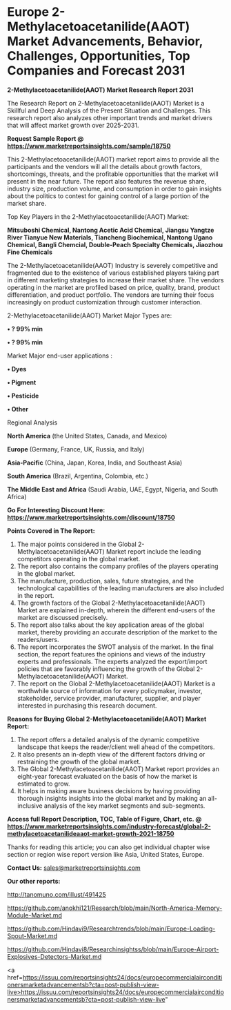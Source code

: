 # Europe 2-Methylacetoacetanilide(AAOT) Market Advancements, Behavior, Challenges, Opportunities, Top Companies and Forecast 2031

<strong>2-Methylacetoacetanilide(AAOT) Market Research Report 2031</strong>

The Research Report on 2-Methylacetoacetanilide(AAOT) Market is a Skillful and Deep Analysis of the Present Situation and Challenges. This research report also analyzes other important trends and market drivers that will affect market growth over 2025-2031.

<strong>Request Sample Report @ <a href=https://www.marketreportsinsights.com/sample/18750>https://www.marketreportsinsights.com/sample/18750</a></strong>

This 2-Methylacetoacetanilide(AAOT) market report aims to provide all the participants and the vendors will all the details about growth factors, shortcomings, threats, and the profitable opportunities that the market will present in the near future. The report also features the revenue share, industry size, production volume, and consumption in order to gain insights about the politics to contest for gaining control of a large portion of the market share.

Top Key Players in the 2-Methylacetoacetanilide(AAOT) Market:

<strong>Mitsuboshi Chemical, Nantong Acetic Acid Chemical, Jiangsu Yangtze River Tianyue New Materials, Tiancheng Biochemical, Nantong Ugano Chemical, Bangli Chemcial, Double-Peach Specialty Chemicals, Jiaozhou Fine Chemicals</strong>

The 2-Methylacetoacetanilide(AAOT) Industry is severely competitive and fragmented due to the existence of various established players taking part in different marketing strategies to increase their market share. The vendors operating in the market are profiled based on price, quality, brand, product differentiation, and product portfolio. The vendors are turning their focus increasingly on product customization through customer interaction.

2-Methylacetoacetanilide(AAOT) Market Major Types are:

<strong>• ? 99% min

• ? 99% min</strong>

Market Major end-user applications :

<strong>• Dyes

• Pigment

• Pesticide

• Other</strong>

Regional Analysis

</u><strong><b>North America</b></strong> (the United States, Canada, and Mexico)

<strong><b>Europe </b></strong>(Germany, France, UK, Russia, and Italy)

<strong><b>Asia-Pacific</b></strong> (China, Japan, Korea, India, and Southeast Asia)

<strong><b>South America</b></strong> (Brazil, Argentina, Colombia, etc.)

<strong><b>The Middle East and Africa</b></strong> (Saudi Arabia, UAE, Egypt, Nigeria, and South Africa)

<strong>Go For Interesting Discount Here: <a href=https://www.marketreportsinsights.com/discount/18750>https://www.marketreportsinsights.com/discount/18750</a></strong>

<strong>Points Covered in The Report:</strong>
<ol>
  <li>The major points considered in the Global 2-Methylacetoacetanilide(AAOT) Market report include the leading competitors operating in the global market.</li>
  <li>The report also contains the company profiles of the players operating in the global market.</li>
  <li>The manufacture, production, sales, future strategies, and the technological capabilities of the leading manufacturers are also included in the report.</li>
  <li>The growth factors of the Global 2-Methylacetoacetanilide(AAOT) Market are explained in-depth, wherein the different end-users of the market are discussed precisely.</li>
  <li>The report also talks about the key application areas of the global market, thereby providing an accurate description of the market to the readers/users.</li>
  <li>The report incorporates the SWOT analysis of the market. In the final section, the report features the opinions and views of the industry experts and professionals. The experts analyzed the export/import policies that are favorably influencing the growth of the Global 2-Methylacetoacetanilide(AAOT) Market.</li>
  <li>The report on the Global 2-Methylacetoacetanilide(AAOT) Market is a worthwhile source of information for every policymaker, investor, stakeholder, service provider, manufacturer, supplier, and player interested in purchasing this research document.</li>
</ol>
<strong>Reasons for Buying Global 2-Methylacetoacetanilide(AAOT) Market Report:</strong>

<ol>
  <li>The report offers a detailed analysis of the dynamic competitive landscape that keeps the reader/client well ahead of the competitors.</li>
  <li>It also presents an in-depth view of the different factors driving or restraining the growth of the global market.</li>
  <li>The Global 2-Methylacetoacetanilide(AAOT) Market report provides an eight-year forecast evaluated on the basis of how the market is estimated to grow.</li>
  <li>It helps in making aware business decisions by having providing thorough insights insights into the global market and by making an all-inclusive analysis of the key market segments and sub-segments.</li>
</ol>
<strong>Access full Report Description, TOC, Table of Figure, Chart, etc. @ <a href=https://www.marketreportsinsights.com/industry-forecast/global-2-methylacetoacetanilideaaot-market-growth-2021-18750>https://www.marketreportsinsights.com/industry-forecast/global-2-methylacetoacetanilideaaot-market-growth-2021-18750</a></strong>


Thanks for reading this article; you can also get individual chapter wise section or region wise report version like Asia, United States, Europe.

<strong>Contact Us:</strong>
sales@marketreportsinsights.com

<strong>Our other reports:</strong>

<a href=http://tanomuno.com/illust/491425>http://tanomuno.com/illust/491425</a>

<a href=https://github.com/anokhi121/Research/blob/main/North-America-Memory-Module-Market.md>https://github.com/anokhi121/Research/blob/main/North-America-Memory-Module-Market.md</a>

<a href=https://github.com/Hindavi9/Researchtrends/blob/main/Europe-Loading-Spout-Market.md>https://github.com/Hindavi9/Researchtrends/blob/main/Europe-Loading-Spout-Market.md</a>

<a href=https://github.com/Hindavi8/Researchinsightss/blob/main/Europe-Airport-Explosives-Detectors-Market.md>https://github.com/Hindavi8/Researchinsightss/blob/main/Europe-Airport-Explosives-Detectors-Market.md</a>

<a href=https://issuu.com/reportsinsights24/docs/europecommercialairconditionersmarketadvancementsb?cta=post-publish-view-live>https://issuu.com/reportsinsights24/docs/europecommercialairconditionersmarketadvancementsb?cta=post-publish-view-live</a>"
